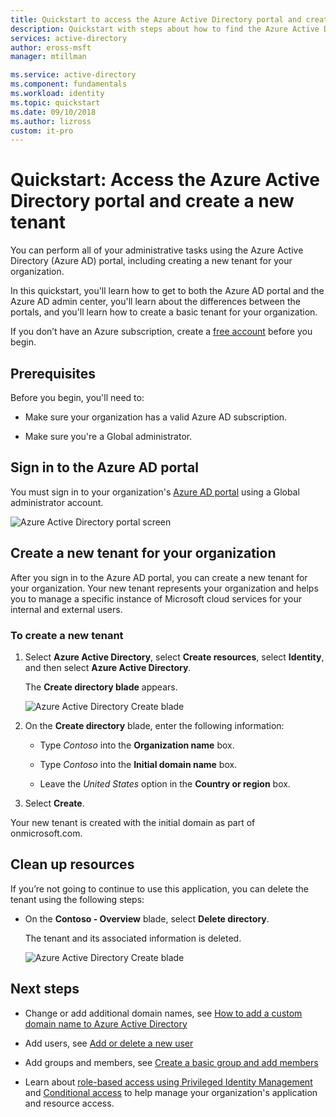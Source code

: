 ```yaml
---
title: Quickstart to access the Azure Active Directory portal and create a new tenant | Microsoft Docs
description: Quickstart with steps about how to find the Azure Active Directory portal and to create a new tenant for your organization. 
services: active-directory
author: eross-msft
manager: mtillman

ms.service: active-directory
ms.component: fundamentals
ms.workload: identity
ms.topic: quickstart
ms.date: 09/10/2018
ms.author: lizross
custom: it-pro
---
```


# Quickstart: Access the Azure Active Directory portal and create a new tenant
You can perform all of your administrative tasks using the Azure Active Directory (Azure AD) portal, including creating a new tenant for your organization. 

In this quickstart, you'll learn how to get to both the Azure AD portal and the Azure AD admin center, you'll learn about the differences between the portals, and you'll learn how to create a basic tenant for your organization.

If you don’t have an Azure subscription, create a [free account](https://azure.microsoft.com/free/) before you begin.

## Prerequisites
Before you begin, you'll need to:

- Make sure your organization has a valid Azure AD subscription.

- Make sure you're a Global administrator.

## Sign in to the Azure AD portal
You must sign in to your organization's [Azure AD portal](https://portal.azure.com/) using a Global administrator account.

![Azure Active Directory portal screen](media/active-directory-access-create-new-tenant/azure-ad-portal.png)

## Create a new tenant for your organization
After you sign in to the Azure AD portal, you can create a new tenant for your organization. Your new tenant represents your organization and helps you to manage a specific instance of Microsoft cloud services for your internal and external users.

### To create a new tenant
1. Select **Azure Active Directory**, select **Create resources**, select **Identity**, and then select **Azure Active Directory**.

    The **Create directory blade** appears.

    ![Azure Active Directory Create blade](media/active-directory-access-create-new-tenant/azure-ad-create-new-tenant.png)

2.  On the **Create directory** blade, enter the following information:
    
    - Type _Contoso_ into the **Organization name** box.

    - Type _Contoso_ into the **Initial domain name** box.

    - Leave the _United States_ option in the **Country or region** box.

3. Select **Create**.

Your new tenant is created with the initial domain as part of onmicrosoft.com.

## Clean up resources
If you’re not going to continue to use this application, you can delete the tenant using the following steps:

- On the **Contoso - Overview** blade, select **Delete directory**.

    The tenant and its associated information is deleted.

    ![Azure Active Directory Create blade](media/active-directory-access-create-new-tenant/azure-ad-delete-new-tenant.png)

## Next steps
- Change or add additional domain names, see [How to add a custom domain name to Azure Active Directory](add-custom-domain)

- Add users, see [Add or delete a new user](add-users-azure-active-directory.md)

- Add groups and members, see [Create a basic group and add members](active-directory-groups-create-azure-portal)

- Learn about [role-based access using Privileged Identity Management](../role-based-access-control/pim-azure-resource) and [Conditional access](../role-based-access-control/conditional-access-azure-management) to help manage your organization's application and resource access.
